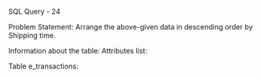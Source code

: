 SQL Query - 24

Problem Statement:
Arrange the above-given data in descending order by Shipping time.

Information about the table:
Attributes list: 

Table e_transactions:
